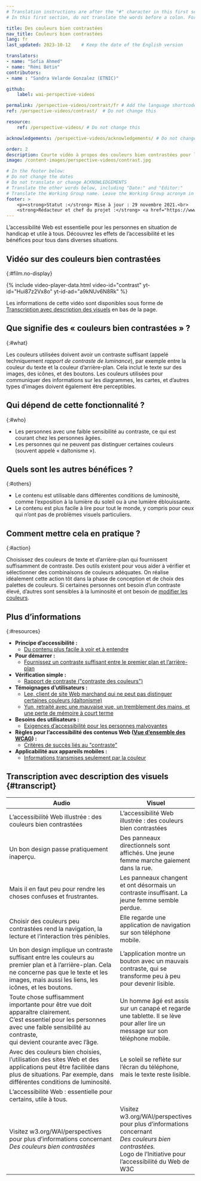 ```yaml
---
# Translation instructions are after the "#" character in this first section. They are comments that do not show up in the web page. You do not need to translate the instructions after "#".
# In this first section, do not translate the words before a colon. For example, do not translate "title:". Do translate the text after "title:".

title: Des couleurs bien contrastées
nav_title: Couleurs bien contrastées
lang: fr
last_updated: 2023-10-12    # Keep the date of the English version

translators: 
- name: "Sofia Ahmed"
- name: "Rémi Bétin"
contributors:
- name : "Sandra Velarde Gonzalez (ETNIC)"

github:
    label: wai-perspective-videos

permalink: /perspective-videos/contrast/fr # Add the language shortcode to the end, with no / at the end. For example /standards-guidelines/fr
ref: /perspective-videos/contrast/  # Do not change this

resource:
    ref: /perspective-videos/ # Do not change this

acknowledgements: /perspective-videos/acknowledgements/ # Do not change this

order: 2
description: Courte vidéo à propos des couleurs bien contrastées pour l’accessibilité Web – de quoi s’agit-il, qui en bénéficie, et comment mettre cela en pratique.
image: /content-images/perspective-videos/contrast.jpg

# In the footer below:
# Do not change the dates
# Do not translate or change ACKNOWLEDGEMENTS
# Translate the other words below, including "Date:" and "Editor:"
# Translate the Working Group name. Leave the Working Group acronym in English.
footer: >
    <p><strong>Statut :</strong> Mise à jour : 29 novembre 2021.<br>
    <strong>Rédacteur et chef du projet :</strong> <a href="https://www.w3.org/People/shadi">Shadi Abou-Zahra</a>. Développé par le <a href="https://www.w3.org/WAI/EO/">Groupe de travail Éducation et Promotion</a> avec le soutien du projet <a href="https://www.w3.org/WAI/DEV/">WAI-DEV</a>, co-financé par la Commission européenne. Mis à jour avec le soutien de la Fondation Ford. ACKNOWLEDGEMENTS.</p>
---
```


L’accessibilité Web est essentielle pour les personnes en situation de handicap et utile à tous. Découvrez les effets de l’accessibilité et les bénéfices pour tous dans diverses situations.

## Vidéo sur des couleurs bien contrastées
{:#film.no-display}

{% include video-player-data.html
    video-id="contrast"
    yt-id="Hui87z2Vx8o"
    yt-id-ad="a9kNUv6N8Rk"
%}

Les informations de cette vidéo sont disponibles sous forme de [Transcription avec description des visuels](#transcript) en bas de la page.

## Que signifie des «&nbsp;couleurs bien contrastées&nbsp;» ?
{:#what}

Les couleurs utilisées doivent avoir un contraste suffisant (appelé techniquement <em>rapport de contraste de luminance</em>), par exemple entre la couleur du texte et la couleur d’arrière-plan. Cela inclut le texte sur des images, des icônes, et des boutons. Les couleurs utilisées pour communiquer des informations sur les diagrammes, les cartes, et d’autres types d’images doivent également être perceptibles.

## Qui dépend de cette fonctionnalité ?
{:#who}

-   Les personnes avec une faible sensibilité au contraste, ce qui est courant chez les personnes âgées.
-   Les personnes qui ne peuvent pas distinguer certaines couleurs (souvent appelé « daltonisme »).

## Quels sont les autres bénéfices ?
{:#others}

-   Le contenu est utilisable dans différentes conditions de luminosité, comme l’exposition à la lumière du soleil ou à une lumière éblouissante.
-   Le contenu est plus facile à lire pour tout le monde, y compris pour ceux qui n’ont pas de problèmes visuels particuliers.

## Comment mettre cela en pratique ?
{:#action}

Choisissez des couleurs de texte et d’arrière-plan qui fournissent suffisamment de contraste. Des outils existent pour vous aider à vérifier et sélectionner des combinaisons de couleurs adéquates. On réalise idéalement cette action tôt dans la phase de conception et de choix des palettes de couleurs. Si certaines personnes ont besoin d’un contraste élevé, d’autres sont sensibles à la luminosité et ont besoin de [modifier les couleurs](/perspective-videos/customizable/).

## Plus d’informations
{:#resources}

-   **Principe d’accessibilité :**
    -   [Du contenu plus facile à voir et à entendre](/fundamentals/accessibility-principles/#distinguishable)
-   **Pour démarrer :**
    -   [Fournissez un contraste suffisant entre le premier plan et l’arrière-plan](/tips/designing/#provide-sufficient-contrast-between-foreground-and-background) 
-   **Vérification simple :**
    -   [Rapport de contraste ("contraste des couleurs")](/test-evaluate/preliminary/#contrast) 
-   **Témoignages d’utilisateurs :**
    -   [Lee, client de site Web marchand qui ne peut pas distinguer certaines couleurs (daltonisme)](/people-use-web/user-stories/archived/#shopper)
    -   [Yun, retraité avec une mauvaise vue, un tremblement des mains, et une perte de mémoire à court terme](/people-use-web/user-stories/archived/#retiree)
-   **Besoins des utilisateurs :**
    -   [Exigences d’accessibilité pour les personnes malvoyantes](https://www.w3.org/TR/low-vision-needs/) 
-   **Règles pour l’accessibilité des contenus Web ([Vue d’ensemble des WCAG](/standards-guidelines/wcag/)) :** 
    -   [Critères de succès liés au "contraste"](https://www.w3.org/WAI/WCAG21/quickref/?tags=contrast) 
-   **Applicabilité aux appareils mobiles :**
    -   [Informations transmises seulement par la couleur](/standards-guidelines/shared-experiences/#color) 

## Transcription avec description des visuels {#transcript}

<table>
  <thead>
    <tr>
      <th width="65%">Audio</th>
      <th>Visuel</th>
    </tr>
  </thead>
  <tbody>
    <tr>
      <td>L’accessibilité Web illustrée : des couleurs bien contrastées</td>
      <td>L’accessibilité Web illustrée : des couleurs bien contrastées</td>
    </tr>
    <tr>
      <td>Un bon design passe pratiquement inaperçu.</td>
      <td>Des panneaux directionnels sont affichés. Une jeune femme marche gaiement dans la rue.</td>
    </tr>
    <tr>
      <td>Mais il en faut peu pour rendre les choses confuses et frustrantes.</td>
      <td>Les panneaux changent et ont désormais un contraste insuffisant. La jeune femme semble perdue.</td>
    </tr>
    <tr>
      <td>Choisir des couleurs peu contrastées rend la navigation, la lecture et l’interaction très pénibles.</td>
      <td>Elle regarde une application de navigation sur son téléphone mobile.</td>
    </tr>
    <tr>
      <td>Un bon design implique un contraste suffisant entre les couleurs au premier plan et à l’arrière-plan. Cela ne concerne pas que le texte et les images, mais aussi les liens, les icônes, et les boutons.</td>
      <td>L’application montre un bouton avec un mauvais contraste, qui se transforme peu à peu pour devenir lisible.</td>
    </tr>
    <tr>
      <td>Toute chose suffisamment importante pour être vue doit apparaître clairement.<br>
       C’est essentiel pour les personnes avec une faible sensibilité au contraste,<br>
        qui devient courante avec l’âge.</td>
      <td>Un homme âgé est assis sur un canapé et regarde une tablette. Il se lève pour aller lire un message sur son téléphone mobile.</td>
    </tr>
    <tr>
      <td>Avec des couleurs bien choisies, l’utilisation des sites Web et des applications peut être facilitée dans plus de situations. Par exemple, dans différentes conditions de luminosité.</td>
      <td>Le soleil se reflète sur l’écran du téléphone, mais le texte reste lisible.</td>
    </tr>
    <tr>
      <td>L’accessibilité Web : essentielle pour certains, utile à tous.</td>
      <td>&nbsp;</td>
    </tr>
    <tr>
      <td>Visitez w3.org/WAI/perspectives pour plus d’informations concernant <em>Des couleurs bien contrastées</em></td>
      <td>Visitez<br>
        w3.org/WAI/perspectives<br>
        pour plus d’informations concernant<br>
        <em>Des couleurs bien contrastées.</em><br>
        Logo de l’Initiative pour l’accessibilité du Web de W3C</td>
    </tr>
  </tbody>
</table>

